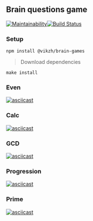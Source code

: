 ## Brain questions game
[![Maintainability](https://api.codeclimate.com/v1/badges/93b4fc6993fed0fb3844/maintainability)](https://codeclimate.com/github/vikzh/project-lvl1-s450/maintainability)[![Build Status](https://travis-ci.org/vikzh/project-lvl1-s450.svg?branch=master)](https://travis-ci.org/vikzh/project-lvl1-s450)

### Setup
`npm install @vikzh/brain-games`
>Download dependencies

`make install`

### Even
[![asciicast](https://asciinema.org/a/nyaq7SGV19Pr6MsnnwIQhlf6F.svg)](https://asciinema.org/a/nyaq7SGV19Pr6MsnnwIQhlf6F)

### Calc
[![asciicast](https://asciinema.org/a/qo5D2EtH0fwhj1XW3JCykupe1.svg)](https://asciinema.org/a/qo5D2EtH0fwhj1XW3JCykupe1)


### GCD
[![asciicast](https://asciinema.org/a/TNklzParT1AnsLYrKGs2LoYwP.svg)](https://asciinema.org/a/TNklzParT1AnsLYrKGs2LoYwP)

### Progression
[![asciicast](https://asciinema.org/a/lGcvMJzWV6NL5P6LlvU1ZF1FB.svg)](https://asciinema.org/a/lGcvMJzWV6NL5P6LlvU1ZF1FB)

### Prime
[![asciicast](https://asciinema.org/a/UqP9HlxdvQknwaPiN1GzEgKPJ.svg)](https://asciinema.org/a/UqP9HlxdvQknwaPiN1GzEgKPJ)